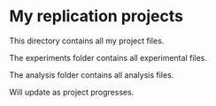 # My replication projects

This directory contains all my project files.

The experiments folder contains all experimental files.

The analysis folder contains all analysis files.

Will update as project progresses. 
